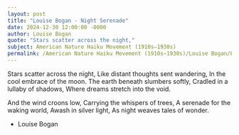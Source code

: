 ```yaml
---
layout: post
title: "Louise Bogan - Night Serenade"
date: 2024-12-30 12:00:00 -0000
author: Louise Bogan
quote: "Stars scatter across the night,"
subject: American Nature Haiku Movement (1910s–1930s)
permalink: /American Nature Haiku Movement (1910s–1930s)/Louise Bogan/Louise Bogan - Night Serenade
---
```


Stars scatter across the night,
Like distant thoughts sent wandering,
In the cool embrace of the moon.
The earth beneath slumbers softly,
Cradled in a lullaby of shadows,
Where dreams stretch into the void.

And the wind croons low,
Carrying the whispers of trees,
A serenade for the waking world,
Awash in silver light,
As night weaves tales of wonder.


- Louise Bogan
